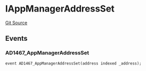 # IAppManagerAddressSet
[Git Source](https://github.com/thrackle-io/rules-engine/blob/ea7b4b1d8c8b9c92a6391cd0b67fbb323cf4419d/src/common/IEvents.sol)


## Events
### AD1467_AppManagerAddressSet

```solidity
event AD1467_AppManagerAddressSet(address indexed _address);
```

